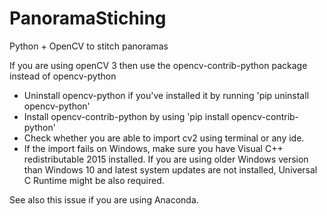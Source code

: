 # PanoramaStiching
Python + OpenCV to stitch panoramas

If you are using openCV 3 then use the opencv-contrib-python package instead of opencv-python
* Uninstall opencv-python if you've installed it by running 'pip uninstall opencv-python'
* Install opencv-contrib-python by using 'pip install opencv-contrib-python'
* Check whether you are able to import cv2 using terminal or any ide.
* If the import fails on Windows, make sure you have Visual C++ redistributable 2015 installed. If you are using older Windows version than Windows 10 and latest system updates are not installed, Universal C Runtime might be also required.

See also this issue if you are using Anaconda.
